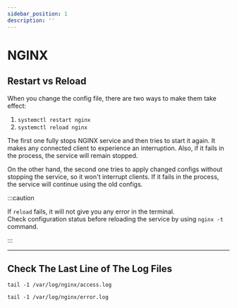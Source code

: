 ```yaml
---
sidebar_position: 1
description: ''
---
```


# NGINX

## Restart vs Reload

When you change the config file, there are two ways to make them take effect:

1. `systemctl restart nginx`
2. `systemctl reload nginx`

The first one fully stops NGINX service and then tries to start it again.
It makes any connected client to experience an interruption.
Also, if it fails in the process, the service will remain stopped.

On the other hand, the second one tries to apply changed configs without stopping the service, so it won't interrupt clients.
If it fails in the process, the service will continue using the old configs.

:::caution

If `reload` fails, it will not give you any error in the terminal.  
Check configuration status before reloading the service by using `nginx -t` command.

:::

---

## Check The Last Line of The Log Files

```shell title="Access Log"
tail -1 /var/log/nginx/access.log
```

```shell title="Error Log"
tail -1 /var/log/nginx/error.log
```
